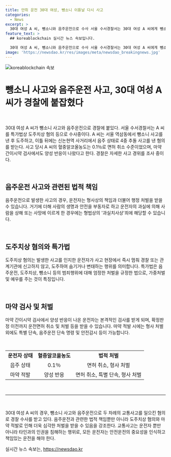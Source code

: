 ```yaml
---
title: 만취 운전 30대 여성, 뺑소니 이튿날 다시 사고
categories:
  - News
excerpt: >
  30대 여성 A 씨, 뺑소니와 음주운전으로 수사 서울 수서경찰서는 30대 여성 A 씨에게 뺑소니 사고 후 도주 및 음주 운전으로 혐의를 적용 중. A 씨는 뺑소니 사고 후 도주하고 4중 추돌 사고를 일으킨 후 음주 상태로 경찰에 붙잡혔다. A 씨의 혈중알코올농도는 0.1％였으며 면허가 취소된 상태에서 운전을 한 것으로 확인됐다. 또한 마약 간이시약 검사에서 양성 반응이 나온 것으로 전해졌다.경찰은 자세한 사고 경위를 조사 중이다.
feature_text: >
  ## koreablockchain 실시간 뉴스 속보입니다.

  30대 여성 A 씨, 뺑소니와 음주운전으로 수사 서울 수서경찰서는 30대 여성 A 씨에게 뺑소니 사고 후 도주 및 음주 운전으로 혐의를 적용 중. A 씨는 뺑소니 사고 후 도주하고 4중 추돌 사고를 일으킨 후 음주 상태로 경찰에 붙잡혔다. A 씨의 혈중알코올농도는 0.1％였으며 면허가 취소된 상태에서 운전을 한 것으로 확인됐다. 또한 마약 간이시약 검사에서 양성 반응이 나온 것으로 전해졌다.경찰은 자세한 사고 경위를 조사 중이다.
image: 'https://newsdao.kr/res/images/meta/newsdao_breakingnews.jpg'
---
```


<p><img src="https://newsdao.kr/res/images/meta/newsdao_breakingnews.jpg" alt="koreablockchain 속보" /></p>

<h1>뺑소니 사고와 음주운전 사고, 30대 여성 A 씨가 경찰에 붙잡혔다</h1>

<p data-ke-size="size16">&nbsp;</p>

<p>30대 여성 A 씨가 뺑소니 사고와 음주운전으로 경찰에 붙있다. 서울 수서경찰서는 A 씨를 특가법상 도주치상 혐의 등으로 수사중이다. A 씨는 서울 역삼동에서 뺑소니 사고를 낸 후 도주하고, 이틀 뒤에는 신논현역 사거리에서 음주 상태로 4중 추돌 사고를 낸 혐의를 받는다. 사고 당시 A 씨의 혈중알코올농도는 0.1％로 면허 취소 수준이었으며, 마약 간이시약 검사에서도 양성 반응이 나왔다고 한다. 경찰은 자세한 사고 경위를 조사 중이다.</p>

<p data-ke-size="size16">&nbsp;</p>

<h2 data-ke-size="size26">음주운전 사고와 관련된 법적 책임</h2>

<p data-ke-size="size16">음주운전으로 발생한 사고의 경우, 운전자는 형사상의 책임과 더불어 행정 처벌을 받을 수 있습니다. 거기에 더해 사람의 생명과 안전을 부동자로 하고 운전자의 과실에 의해 사람을 상해 또는 사망에 이르게 한 경우에는 형법상의 '과실치사상'죄에 해당할 수 있습니다.</p>

<p data-ke-size="size16">&nbsp;</p>

<h2 data-ke-size="size26">도주치상 혐의와 특가법</h2>

<p data-ke-size="size16">도주치상 혐의는 발생한 사고를 인지한 운전자가 사고 현장에서 즉시 멈춰 경찰 또는 관계기관에 신고하지 않고, 도주하여 숨기거나 변태하는 행위를 의미합니다. 특가법은 음주운전, 도주치상, 뺑소니 등의 범죄행위에 대해 엄정한 처벌을 규정한 법으로, 가중처벌 및 예우를 주는 것이 특징입니다.</p>

<p data-ke-size="size16">&nbsp;</p>

<h2 data-ke-size="size26">마약 검사 및 처벌</h2>

<p data-ke-size="size16">마약 간이시약 검사에서 양성 반응이 나온 운전자는 본격적인 검사를 받게 되며, 확정판정 이전까지 운전면허 취소 및 처벌 등을 받을 수 있습니다. 마약 적발 시에는 형사 처벌 외에도 특별 단속, 음주운전 단속 명령 및 안전감시 등이 가능합니다.</p>

<p data-ke-size="size16">&nbsp;</p>

<table>
   <tbody>
      <tr>
         <td style="text-align: center; height: 17px;"><b>운전자 상태</b></td>
         <td style="text-align: center; height: 17px;"><b>혈중알코올농도</b></td>
         <td style="text-align: center; height: 17px;"><b>법적 처벌</b></td>
      </tr>
      <tr>
         <td style="text-align: center; height: 17px;">음주 상태</td>
         <td style="text-align: center; height: 17px;">0.1％</td>
         <td style="text-align: center; height: 17px;">면허 취소, 형사 처벌</td>
      </tr>
      <tr>
         <td style="text-align: center; height: 17px;">마약 적발</td>
         <td style="text-align: center; height: 17px;">양성 반응</td>
         <td style="text-align: center; height: 17px;">면허 취소, 특별 단속, 형사 처벌</td>
      </tr>
   </tbody>
</table>

<p data-ke-size="size16">&nbsp;</p>

<hr>

<p data-ke-size="size16">&nbsp;</p>

<p>30대 여성 A 씨의 경우, 뺑소니 사고와 음주운전으로 두 차례의 교통사고를 일으킨 혐의로 경찰 수사를 받고 있다. 음주운전과 관련한 법적 책임뿐만 아니라 도주치상 혐의와 마약 적발로 인해 더욱 심각한 처벌을 받을 수 있음을 강조한다. 교통사고는 운전자 뿐만 아니라 타인과의 인권을 침해하는 행위로, 모든 운전자는 안전운전의 중요성을 인식하고 책임있는 운전을 해야 한다.</p>
실시간 뉴스 속보는, <a href="https://newsdao.kr" rel="dofollow">https://newsdao.kr</a>


